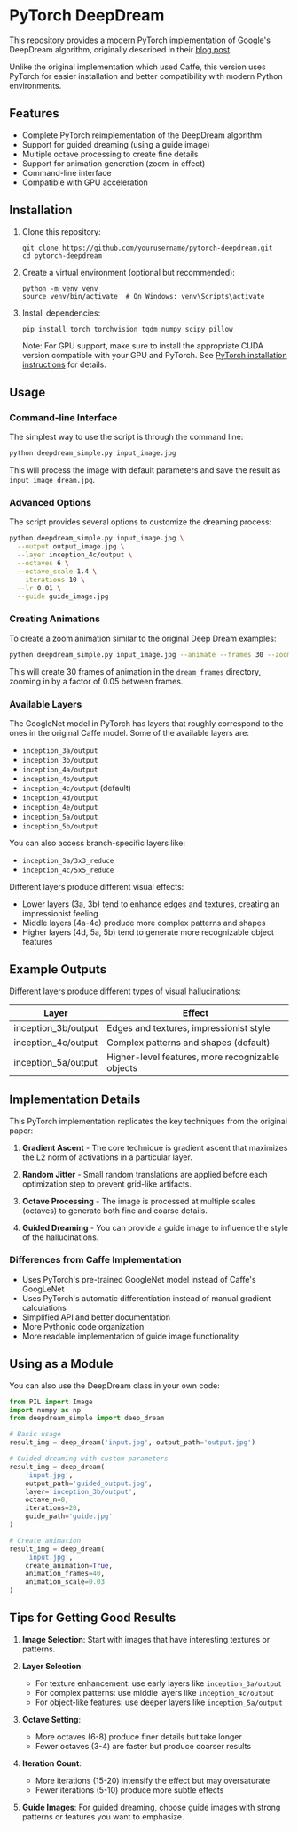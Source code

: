 # PyTorch DeepDream

This repository provides a modern PyTorch implementation of Google's DeepDream algorithm, originally described in their [blog post](https://ai.googleblog.com/2015/06/inceptionism-going-deeper-into-neural.html).

Unlike the original implementation which used Caffe, this version uses PyTorch for easier installation and better compatibility with modern Python environments.

## Features

- Complete PyTorch reimplementation of the DeepDream algorithm
- Support for guided dreaming (using a guide image)
- Multiple octave processing to create fine details
- Support for animation generation (zoom-in effect)
- Command-line interface
- Compatible with GPU acceleration

## Installation

1. Clone this repository:
   ```
   git clone https://github.com/yourusername/pytorch-deepdream.git
   cd pytorch-deepdream
   ```

2. Create a virtual environment (optional but recommended):
   ```
   python -m venv venv
   source venv/bin/activate  # On Windows: venv\Scripts\activate
   ```

3. Install dependencies:
   ```
   pip install torch torchvision tqdm numpy scipy pillow
   ```

   Note: For GPU support, make sure to install the appropriate CUDA version compatible with your GPU and PyTorch. See [PyTorch installation instructions](https://pytorch.org/get-started/locally/) for details.

## Usage

### Command-line Interface

The simplest way to use the script is through the command line:

```bash
python deepdream_simple.py input_image.jpg
```

This will process the image with default parameters and save the result as `input_image_dream.jpg`.

### Advanced Options

The script provides several options to customize the dreaming process:

```bash
python deepdream_simple.py input_image.jpg \
  --output output_image.jpg \
  --layer inception_4c/output \
  --octaves 6 \
  --octave_scale 1.4 \
  --iterations 10 \
  --lr 0.01 \
  --guide guide_image.jpg
```

### Creating Animations

To create a zoom animation similar to the original Deep Dream examples:

```bash
python deepdream_simple.py input_image.jpg --animate --frames 30 --zoom 0.05
```

This will create 30 frames of animation in the `dream_frames` directory, zooming in by a factor of 0.05 between frames.

### Available Layers

The GoogleNet model in PyTorch has layers that roughly correspond to the ones in the original Caffe model. Some of the available layers are:

- `inception_3a/output`
- `inception_3b/output`
- `inception_4a/output`
- `inception_4b/output`
- `inception_4c/output` (default)
- `inception_4d/output`
- `inception_4e/output`
- `inception_5a/output`
- `inception_5b/output`

You can also access branch-specific layers like:
- `inception_3a/3x3_reduce`
- `inception_4c/5x5_reduce`

Different layers produce different visual effects:
- Lower layers (3a, 3b) tend to enhance edges and textures, creating an impressionist feeling
- Middle layers (4a-4c) produce more complex patterns and shapes
- Higher layers (4d, 5a, 5b) tend to generate more recognizable object features

## Example Outputs

Different layers produce different types of visual hallucinations:

| Layer | Effect |
|-------|--------|
| inception_3b/output | Edges and textures, impressionist style |
| inception_4c/output | Complex patterns and shapes (default) |
| inception_5a/output | Higher-level features, more recognizable objects |

## Implementation Details

This PyTorch implementation replicates the key techniques from the original paper:

1. **Gradient Ascent** - The core technique is gradient ascent that maximizes the L2 norm of activations in a particular layer.

2. **Random Jitter** - Small random translations are applied before each optimization step to prevent grid-like artifacts.

3. **Octave Processing** - The image is processed at multiple scales (octaves) to generate both fine and coarse details.

4. **Guided Dreaming** - You can provide a guide image to influence the style of the hallucinations.

### Differences from Caffe Implementation

- Uses PyTorch's pre-trained GoogleNet model instead of Caffe's GoogLeNet
- Uses PyTorch's automatic differentiation instead of manual gradient calculations
- Simplified API and better documentation
- More Pythonic code organization
- More readable implementation of guide image functionality

## Using as a Module

You can also use the DeepDream class in your own code:

```python
from PIL import Image
import numpy as np
from deepdream_simple import deep_dream

# Basic usage
result_img = deep_dream('input.jpg', output_path='output.jpg')

# Guided dreaming with custom parameters
result_img = deep_dream(
    'input.jpg',
    output_path='guided_output.jpg',
    layer='inception_3b/output',
    octave_n=8,
    iterations=20,
    guide_path='guide.jpg'
)

# Create animation
result_img = deep_dream(
    'input.jpg',
    create_animation=True,
    animation_frames=40,
    animation_scale=0.03
)
```

## Tips for Getting Good Results

1. **Image Selection**: Start with images that have interesting textures or patterns.

2. **Layer Selection**: 
   - For texture enhancement: use early layers like `inception_3a/output`
   - For complex patterns: use middle layers like `inception_4c/output`
   - For object-like features: use deeper layers like `inception_5a/output`

3. **Octave Setting**: 
   - More octaves (6-8) produce finer details but take longer
   - Fewer octaves (3-4) are faster but produce coarser results

4. **Iteration Count**: 
   - More iterations (15-20) intensify the effect but may oversaturate
   - Fewer iterations (5-10) produce more subtle effects

5. **Guide Images**: For guided dreaming, choose guide images with strong patterns or features you want to emphasize.